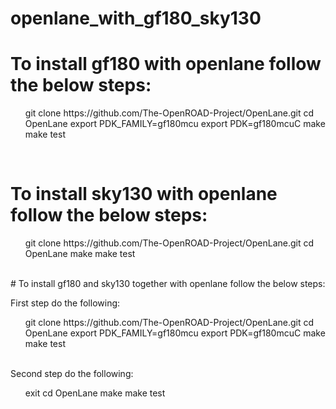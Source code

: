 # openlane_with_gf180_sky130

# To install gf180 with openlane follow the below steps:
<ul>
git clone https://github.com/The-OpenROAD-Project/OpenLane.git
cd OpenLane
export PDK_FAMILY=gf180mcu
export PDK=gf180mcuC
make
make test
</ul><br/>

# To install sky130 with openlane follow the below steps:
<ul>
git clone https://github.com/The-OpenROAD-Project/OpenLane.git
cd OpenLane
make
make test
</ul><br/>
# To install gf180 and sky130 together with openlane follow the below steps:

First step do the following:<br/>
<ul>
git clone https://github.com/The-OpenROAD-Project/OpenLane.git
cd OpenLane
export PDK_FAMILY=gf180mcu
export PDK=gf180mcuC
make
make test
</ul><br/>
Second step do the following:
<ul>
exit
cd OpenLane
make
make test
</ou>
